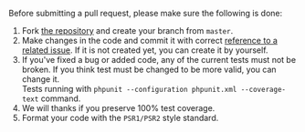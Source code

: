 Before submitting a pull request, please make sure the following is done:

1. Fork [the repository](https://github.com/ADCI/full-name-parser) and create your branch from `master`.
2. Make changes in the code and commit it with correct 
[reference to a related issue](https://help.github.com/articles/basic-writing-and-formatting-syntax/#referencing-issues-and-pull-requests). 
If it is not created yet, you can create it by yourself.
3. If you've fixed a bug or added code, any of the current tests must not be broken. 
If you think test must be changed to be more valid, you can change it.  
Tests running with `phpunit --configuration phpunit.xml --coverage-text` command.
4. We will thanks if you preserve 100% test coverage.
5. Format your code with the `PSR1/PSR2` style standard.
